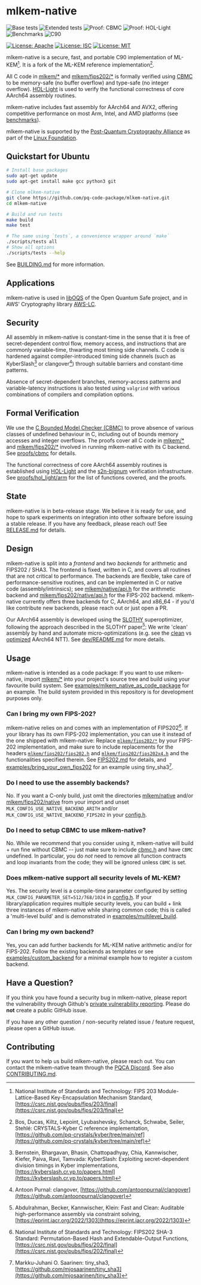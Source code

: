 [//]: # (SPDX-License-Identifier: CC-BY-4.0)

# mlkem-native

![Base tests](https://github.com/pq-code-package/mlkem-native/actions/workflows/base.yml/badge.svg)
![Extended tests](https://github.com/pq-code-package/mlkem-native/actions/workflows/ci.yml/badge.svg)
![Proof: CBMC](https://github.com/pq-code-package/mlkem-native/actions/workflows/cbmc.yml/badge.svg)
![Proof: HOL-Light](https://github.com/pq-code-package/mlkem-native/actions/workflows/hol_light.yml/badge.svg)
![Benchmarks](https://github.com/pq-code-package/mlkem-native/actions/workflows/bench.yml/badge.svg)
![C90](https://img.shields.io/badge/language-C90-blue.svg)

[![License: Apache](https://img.shields.io/badge/license-Apache--2.0-green.svg)](https://www.apache.org/licenses/LICENSE-2.0)
[![License: ISC](https://img.shields.io/badge/License-ISC-blue.svg)](https://opensource.org/licenses/ISC)
[![License: MIT](https://img.shields.io/badge/License-MIT-yellow.svg)](https://opensource.org/licenses/MIT)

mlkem-native is a secure, fast, and portable C90 implementation of ML-KEM[^FIPS203].
It is a fork of the ML-KEM reference implementation[^REF].

All C code in [mlkem/*](mlkem) and [mlkem/fips202/*](mlkem/fips202) is formally verified using [CBMC](https://github.com/diffblue/cbmc)
to be memory-safe (no buffer overflow) and type-safe (no integer overflow). [HOL-Light](https://github.com/jrh13/hol-light) is used to
verify the functional correctness of core AArch64 assembly routines.

mlkem-native includes fast assembly for AArch64 and AVX2, offering competitive performance on most Arm, Intel, and AMD platforms
(see [benchmarks](https://pq-code-package.github.io/mlkem-native/dev/bench/)).

mlkem-native is supported by the [Post-Quantum Cryptography Alliance](https://pqca.org/) as part of the [Linux Foundation](https://linuxfoundation.org/).

## Quickstart for Ubuntu

```bash
# Install base packages
sudo apt-get update
sudo apt-get install make gcc python3 git

# Clone mlkem-native
git clone https://github.com/pq-code-package/mlkem-native.git
cd mlkem-native

# Build and run tests
make build
make test

# The same using `tests`, a convenience wrapper around `make`
./scripts/tests all
# Show all options
./scripts/tests --help
```

See [BUILDING.md](BUILDING.md) for more information.

## Applications

mlkem-native is used in [libOQS](https://github.com/open-quantum-safe/liboqs/) of the Open Quantum Safe project, and in AWS' Cryptography library [AWS-LC](https://github.com/aws/aws-lc/).

## Security

All assembly in mlkem-native is constant-time in the sense that it is free of secret-dependent control flow, memory access,
and instructions that are commonly variable-time, thwarting most timing side channels. C code is hardened against compiler-introduced
timing side channels (such as KyberSlash[^KyberSlash] or clangover[^clangover])
through suitable barriers and constant-time patterns.

Absence of secret-dependent branches, memory-access patterns and variable-latency instructions is also tested using `valgrind`
with various combinations of compilers and compilation options.

## Formal Verification

We use the [C Bounded Model Checker (CBMC)](https://github.com/diffblue/cbmc) to prove absence of various classes of
undefined behaviour in C, including out of bounds memory accesses and integer overflows. The proofs cover
all C code in [mlkem/*](mlkem) and [mlkem/fips202/*](mlkem/fips202) involved in running mlkem-native with its C backend.
See [proofs/cbmc](proofs/cbmc) for details.

The functional correctness of core AArch64 assembly routines is established using [HOL-Light](https://github.com/jrh13/hol-light) and the [s2n-bignum](https://github.com/awslabs/s2n-bignum/) verification infrastructure. See [proofs/hol_light/arm](proofs/hol_light/arm) for the list of functions covered, and the proofs.

## State

mlkem-native is in beta-release stage. We believe it is ready for use, and hope to spark experiments on
integration into other software before issuing a stable release. If you have any feedback, please reach out! See
[RELEASE.md](RELEASE.md) for details.

## Design

mlkem-native is split into a _frontend_ and two _backends_ for arithmetic and FIPS202 / SHA3. The frontend is
fixed, written in C, and covers all routines that are not critical to performance. The backends are flexible, take care of
performance-sensitive routines, and can be implemented in C or native code (assembly/intrinsics); see
[mlkem/native/api.h](mlkem/native/api.h) for the arithmetic backend and
[mlkem/fips202/native/api.h](mlkem/fips202/native/api.h) for the FIPS-202 backend. mlkem-native currently
offers three backends for C, AArch64, and x86_64 - if you'd like contribute new backends, please reach out or just open a
PR.

Our AArch64 assembly is developed using the [SLOTHY](https://github.com/slothy-optimizer/slothy) superoptimizer, following the approach described in the SLOTHY paper[^SLOTHY_Paper]:
We write 'clean' assembly by hand and automate micro-optimizations (e.g. see the [clean](dev/aarch64_clean/src/ntt.S) vs [optimized](dev/aarch64_opt/src/ntt.S) AArch64 NTT).
See [dev/README.md](dev/README.md) for more details.

## Usage

mlkem-native is intended as a code package: If you want to use mlkem-native, import [mlkem/*](mlkem) into your
project's source tree and build using your favourite build system. See [examples/mlkem_native_as_code_package](examples/mlkem_native_as_code_package)
for an example. The build system provided in this repository is for development purposes only.

### Can I bring my own FIPS-202?

mlkem-native relies on and comes with an implementation of FIPS202[^FIPS202]. If your library has its own FIPS-202 implementation, you
can use it instead of the one shipped with mlkem-native: Replace
[`mlkem/fips202/*`](mlkem/fips202) by your FIPS-202 implementation, and make sure to include replacements for the headers
[`mlkem/fips202/fips202.h`](mlkem/fips202/fips202.h) and [`mlkem/fips202/fips202x4.h`](mlkem/fips202/fips202x4.h) and the functionalities specified
therein. See [FIPS202.md](FIPS202.md) for details, and
[examples/bring_your_own_fips202](examples/bring_your_own_fips202) for an example using
tiny_sha3[^tiny_sha3].

### Do I need to use the assembly backends?

No. If you want a C-only build, just omit the directories [mlkem/native](mlkem/native) and/or [mlkem/fips202/native](mlkem/fips202/native) from your import
and unset `MLK_CONFIG_USE_NATIVE_BACKEND_ARITH` and/or `MLK_CONFIG_USE_NATIVE_BACKEND_FIPS202` in your [config.h](mlkem/config.h).

### Do I need to setup CBMC to use mlkem-native?

No. While we recommend that you consider using it, mlkem-native will build + run fine without CBMC -- just make sure to
include [cbmc.h](mlkem/cbmc.h) and have `CBMC` undefined. In particular, you do _not_ need to remove all function
contracts and loop invariants from the code; they will be ignored unless `CBMC` is set.

### Does mlkem-native support all security levels of ML-KEM?

Yes. The security level is a compile-time parameter configured by setting `MLK_CONFIG_PARAMETER_SET=512/768/1024` in [config.h](mlkem/config.h).
If your library/application requires multiple security levels, you can build + link three instances of mlkem-native
while sharing common code; this is called a 'multi-level build' and is demonstrated in [examples/multilevel_build](examples/multilevel_build).

### Can I bring my own backend?

Yes, you can add further backends for ML-KEM native arithmetic and/or for FIPS-202. Follow the existing backends
as templates or see [examples/custom_backend](examples/custom_backend) for a minimal example how to register a custom backend.

## Have a Question?

If you think you have found a security bug in mlkem-native, please report the vulnerability through
Github's [private vulnerability reporting](https://github.com/pq-code-package/mlkem-native/security). Please do **not**
create a public GitHub issue.

If you have any other question / non-security related issue / feature request, please open a GitHub issue.

## Contributing

If you want to help us build mlkem-native, please reach out. You can contact the mlkem-native team
through the [PQCA Discord](https://discord.com/invite/xyVnwzfg5R). See also [CONTRIBUTING.md](CONTRIBUTING.md).

<!--- bibliography --->
[^FIPS202]: National Institute of Standards and Technology: FIPS202 SHA-3 Standard: Permutation-Based Hash and Extendable-Output Functions, [https://csrc.nist.gov/pubs/fips/202/final](https://csrc.nist.gov/pubs/fips/202/final)
[^FIPS203]: National Institute of Standards and Technology: FIPS 203 Module-Lattice-Based Key-Encapsulation Mechanism Standard, [https://csrc.nist.gov/pubs/fips/203/final](https://csrc.nist.gov/pubs/fips/203/final)
[^HYBRID]: Becker, Kannwischer: Hybrid scalar/vector implementations of Keccak and SPHINCS+ on AArch64, [https://eprint.iacr.org/2022/1243](https://eprint.iacr.org/2022/1243)
[^KyberSlash]: Bernstein, Bhargavan, Bhasin, Chattopadhyay, Chia, Kannwischer, Kiefer, Paiva, Ravi, Tamvada: KyberSlash: Exploiting secret-dependent division timings in Kyber implementations, [https://kyberslash.cr.yp.to/papers.html](https://kyberslash.cr.yp.to/papers.html)
[^REF]: Bos, Ducas, Kiltz, Lepoint, Lyubashevsky, Schanck, Schwabe, Seiler, Stehlé: CRYSTALS-Kyber C reference implementation, [https://github.com/pq-crystals/kyber/tree/main/ref](https://github.com/pq-crystals/kyber/tree/main/ref)
[^SLOTHY_Paper]: Abdulrahman, Becker, Kannwischer, Klein: Fast and Clean: Auditable high-performance assembly via constraint solving, [https://eprint.iacr.org/2022/1303](https://eprint.iacr.org/2022/1303)
[^clangover]: Antoon Purnal: clangover, [https://github.com/antoonpurnal/clangover](https://github.com/antoonpurnal/clangover)
[^tiny_sha3]: Markku-Juhani O. Saarinen: tiny_sha3, [https://github.com/mjosaarinen/tiny_sha3](https://github.com/mjosaarinen/tiny_sha3)
